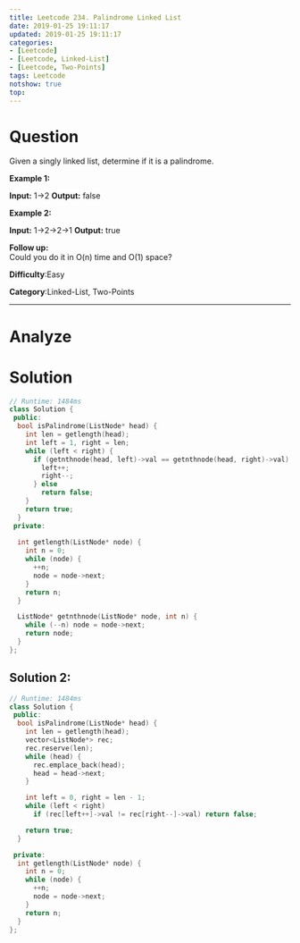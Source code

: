 ```yaml
---
title: Leetcode 234. Palindrome Linked List
date: 2019-01-25 19:11:17
updated: 2019-01-25 19:11:17
categories: 
- [Leetcode]
- [Leetcode, Linked-List]
- [Leetcode, Two-Points]
tags: Leetcode
notshow: true
top:
---
```


# Question

Given a singly linked list, determine if it is a palindrome.

**Example 1:**

**Input:** 1->2
**Output:** false

**Example 2:**

**Input:** 1->2->2->1
**Output:** true

**Follow up:**  
Could you do it in O(n) time and O(1) space?

**Difficulty**:Easy

**Category**:Linked-List, Two-Points

<!-- more -->

------------

# Analyze

# Solution

```cpp
// Runtime: 1484ms
class Solution {
 public:
  bool isPalindrome(ListNode* head) {
    int len = getlength(head);
    int left = 1, right = len;
    while (left < right) {
      if (getnthnode(head, left)->val == getnthnode(head, right)->val) {
        left++;
        right--;
      } else 
        return false;
    }
    return true;
  }
 private:
  
  int getlength(ListNode* node) {
    int n = 0;
    while (node) {
      ++n;
      node = node->next;
    }
    return n;
  }

  ListNode* getnthnode(ListNode* node, int n) {
    while (--n) node = node->next;
    return node;
  }
};
```

## Solution 2: 

```cpp
// Runtime: 1484ms
class Solution {
 public:
  bool isPalindrome(ListNode* head) {
    int len = getlength(head);
    vector<ListNode*> rec;
    rec.reserve(len);
    while (head) {
      rec.emplace_back(head);
      head = head->next;
    }

    int left = 0, right = len - 1;
    while (left < right)
      if (rec[left++]->val != rec[right--]->val) return false;

    return true;
  }

 private:
  int getlength(ListNode* node) {
    int n = 0;
    while (node) {
      ++n;
      node = node->next;
    }
    return n;
  }
};
```


